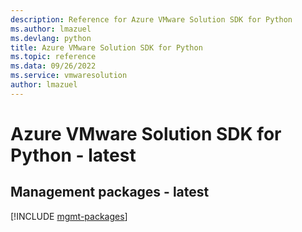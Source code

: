 ```yaml
---
description: Reference for Azure VMware Solution SDK for Python
ms.author: lmazuel
ms.devlang: python
title: Azure VMware Solution SDK for Python
ms.topic: reference
ms.data: 09/26/2022
ms.service: vmwaresolution
author: lmazuel
---
```

# Azure VMware Solution SDK for Python - latest

## Management packages - latest
[!INCLUDE [mgmt-packages](vmware-solution-mgmt-index.md)]